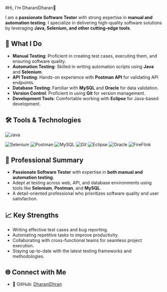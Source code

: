  #Hi, I'm DharaniDharan👋  

I am a **passionate Software Tester** with strong expertise in **manual and automation testing**. I specialize in delivering high-quality software solutions by leveraging **Java, Selenium, and other cutting-edge tools**.  

## 🚀 What I Do  
- **Manual Testing**: Proficient in creating test cases, executing them, and ensuring software quality.  
- **Automation Testing**: Skilled in writing automation scripts using **Java** and **Selenium**.  
- **API Testing**: Hands-on experience with **Postman API** for validating API endpoints.  
- **Database Testing**: Familiar with **MySQL** and **Oracle** for data validation.  
- **Version Control**: Proficient in using **Git** for version management.  
- **Development Tools**: Comfortable working with **Eclipse** for Java-based development.  

## 🛠️ Tools & Technologies  
<p align="left">  
 <p> <img src="https://img.shields.io/badge/Java-%23ED8B00.svg?style=for-the-badge&logo=java&logoColor=white" alt="Java"/>  </p>
  <img src="https://img.shields.io/badge/Selenium-%43B02A.svg?style=for-the-badge&logo=selenium&logoColor=white" alt="Selenium"/>  
  <img src="https://img.shields.io/badge/Postman-FF6C37?style=for-the-badge&logo=postman&logoColor=white" alt="Postman"/>  
  <img src="https://img.shields.io/badge/MySQL-4479A1?style=for-the-badge&logo=mysql&logoColor=white" alt="MySQL"/>  
  <img src="https://img.shields.io/badge/Git-F05032?style=for-the-badge&logo=git&logoColor=white" alt="Git"/>  
 <img src="https://img.shields.io/badge/Eclipse-2C2255?style=for-the-badge&logo=eclipse&logoColor=white" alt="Eclipse"/>  
  <img src="https://img.shields.io/badge/Oracle-F80000?style=for-the-badge&logo=oracle&logoColor=white" alt="Oracle"/>  
  <img src="https://img.shields.io/badge/FireFlink-%23FF4500.svg?style=for-the-badge&logo=fire&logoColor=white" alt="FireFlink"/>
</p>  

## 💼 Professional Summary  
- **Passionate Software Tester** with expertise in **both manual and automation testing**.  
- Adept at testing across web, API, and database environments using tools like **Selenium**, **Postman**, and **MySQL**.  
- A detail-oriented professional who prioritizes software quality and user satisfaction.  

## 📈 Key Strengths  
- Writing effective test cases and bug reporting.  
- Automating repetitive tasks to improve productivity.  
- Collaborating with cross-functional teams for seamless project execution.  
- Staying up-to-date with the latest testing frameworks and methodologies.  

## 🌐 Connect with Me  
- 🔗 GitHub: [DharaniDhran](https://github.com/Dharanidharan1809/Dharanidharan1809)
